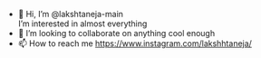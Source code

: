- 👋 Hi, I’m @lakshtaneja-main
<br>I’m interested in almost everything
- 💞️ I’m looking to collaborate on anything cool enough
- 📫 How to reach me https://www.instagram.com/lakshhtaneja/

<!---
lakshtaneja-main/lakshtaneja-main is a ✨ special ✨ repository because its `README.md` (this file) appears on your GitHub profile.
You can click the Preview link to take a look at your changes.
--->
